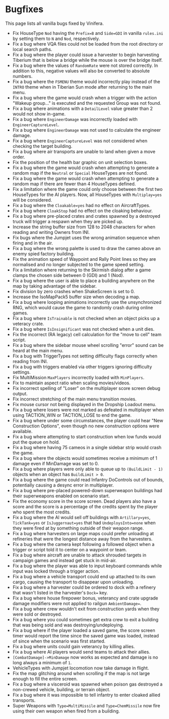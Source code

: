 # Bugfixes

This page lists all vanilla bugs fixed by Vinifera.

- Fix HouseType `Nod` having the `Prefix=B` and `Side=GDI` in vanilla `rules.ini` by setting them to `N` and `Nod`, respectively.
- Fix a bug where VQA files could not be loaded from the root directory or local search paths.
- Fix a bug where the player could issue a harvester to begin harvesting Tiberium that is below a bridge while the mouse is over the bridge itself.
- Fix a bug where the values of `RandomRate` were not stored correctly. In addition to this, negative values will also be converted to absolute numbers.
- Fix a bug where the `FSMENU` theme would incorrectly play instead of the `INTRO` theme when in Tiberian Sun mode after returning to the main menu.
- Fix a bug where the game would crash when a trigger with the action "Wakeup group..." is executed and the requested Group was not found.
- Fix a bug where animations with a `DetailLevel` value greater than 2 would not show in-game.
- Fix a bug where `EngineerDamage` was incorrectly loaded with `EngineerCaptureLevel`.
- Fix a bug where `EngineerDamage` was not used to calculate the engineer damage.
- Fix a bug where `EngineerCaptureLevel` was not considered when checking the target building.
- Fix a bug where air transports are unable to land when given a move order.
- Fix the position of the health bar graphic on unit selection boxes.
- Fix a bug where the game would crash when attempting to generate a random map if the `Neutral` or `Special` HouseTypes are not found.
- Fix a bug where the game would crash when attempting to generate a random map if there are fewer than 4 HouseTypes defined.
- Fix a limitation where the game could only choose between the first two HouseTypes for the AI players. Now, all HouseTypes with `Multiplay=yes` will be considered.
- Fix a bug where the `Cloakable=yes` had no effect on AircraftTypes. 
- Fix a bug where `CloakStop` had no effect on the cloaking behaviour.
- Fix a bug where pre-placed crates and crates spawned by a destroyed truck will trigger a respawn when they are picked up.
- Increase the string buffer size from 128 to 2048 characters for when reading and writing Owners from INI.
- Fix bugs where the Jumpjet uses the wrong animation sequence when firing and in the air.
- Fix a bug where the wrong palette is used to draw the cameo above an enemy spied factory building.
- Fix the animation speed of Waypoint and Rally Point lines so they are normalised and no longer subjected to the game speed setting.
- Fix a limitation where returning to the Skirmish dialog after a game clamps the chosen side between 0 (GDI) and 1 (Nod).
- Fix a bug where the user is able to place a building anywhere on the map by taking advantage of the sidebar.
- Fix division by zero crashes when ShakeScreen is set to 0.
- Increase the IsoMapPack5 buffer size when decoding a map.
- Fix a bug where looping animations incorrectly use the unsynchronized RNG, which would cause the game to randomly crash during online games.
- Fix a bug where `IsTrainable` is not checked when an object picks up a veteracy crate.
- Fix a bug where `IsInsignificant` was not checked when a unit dies.
- Fix the incorrect (RA legacy) cell calculation for the "move to cell" team script.
- Fix a bug where the sidebar mouse wheel scrolling "error" sound can be heard at the main menu.
- Fix a bug with TriggerTypes not setting difficulty flags correctly when reading from INI.
- Fix a bug with triggers enabled via other triggers ignoring difficulty settings.
- Fix MultiMission `MaxPlayers` incorrectly loaded with `MinPlayers`.
- Fix to maintain aspect ratio when scaling movies/videos.
- Fix incorrect spelling of "Loser" on the multiplayer score screen debug output.
- Fix incorrect stretching of the main menu transition movies.
- Fix mouse cursor not being displayed in the Dropship Loadout menu.
- Fix a bug where losers were not marked as defeated in multiplayer when using TACTION_WIN or TACTION_LOSE to end the game.
- Fix a bug where under some circumstances, the player could hear "New Construction Options", even though no new construction options were available.
- Fix a bug where attempting to start construction when low funds would put the queue on hold.
- Fix a bug where having 75 cameos in a single sidebar strip would crash the game.
- Fix a bug where the objects would sometimes receive a minimum of 1 damage even if MinDamage was set to 0.
- Fix a bug where players were only able to queue up to `(BuildLimit - 1)` objects when an object has `BuildLimit > 0`.
- Fix a bug where the game could read Infantry DoControls out of bounds, potentially causing a desync error in multiplayer.
- Fix a bug where pre-placed powered-down superweapon buildings had their superweapons enabled on scenario start.
- Fix the economy score in the score screen. Dead players also have a score and the score is a percentage of the credits spent by the player who spent the most credits.
- Fix a bug where the AI would sell off buildings with `Artillary=yes`, `TickTank=yes` or `IsJuggernaut=yes` that had `UndeploysInto=none` when they were fired at by something outside of their weapon range.
- Fix a bug where harvesters on large maps could prefer unloading at refineries that were the longest distance away from the harvesters.
- Fix a bug where the camera kept following a followed object when a trigger or script told it to center on a waypoint or team.
- Fix a bug where aircraft are unable to attack shrouded targets in campaign games and instead get stuck in mid-air.
- Fix a bug where the player was able to input keyboard commands while input was locked through a trigger action.
- Fix a bug where a vehicle transport could end up attached to its own cargo, causing the transport to disappear upon unloading.
- Fix a bug where a harvester could be ordered to dock with a refinery that wasn't listed in the harvester's `Dock=` key.
- Fix a bug where house firepower bonus, veterancy and crate upgrade damage modifiers were not applied to railgun `AmbientDamage=`.
- Fix a bug where crew wouldn't exit from construction yards when they were sold or destroyed.
- Fix a bug where you could sometimes get extra crew to exit a building that was being sold and was destroying/undeploying.
- Fix a bug where if the player loaded a saved game, the score screen timer would report the time since the saved game was loaded, instead of since when the scenario was first started.
- Fix a bug where units could gain veterancy by killing allies.
- Fix a bug where AI players would send teams to attack their allies.
- `[CombatDamage]->MinDamage` now works as expected and damage is no long always a minimum of `1`.
- VehicleTypes with Jumpjet locomotion now take damage in flight.
- Fix the map glitching around when scrolling if the map is not large enough to fill the entire screen.
- Fix a bug where a visceroid was spawned when poison gas destroyed a non-crewed vehicle, building, or terrain object.
- Fix a bug where it was impossible to tell infantry to enter cloaked allied transports.
- Super Weapons with `Type=MultiMissile` and `Type=ChemMissile` now fire using their own weapon when fired from a building.
